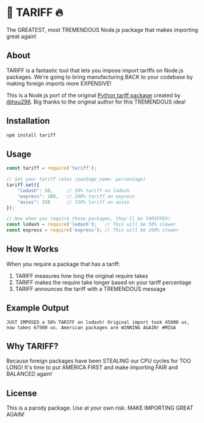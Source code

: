 # 👊 TARIFF 🔥

The GREATEST, most TREMENDOUS Node.js package that makes importing great again!

## About

TARIFF is a fantastic tool that lets you impose import tariffs on Node.js packages. We're going to bring manufacturing BACK to your codebase by making foreign imports more EXPENSIVE!

This is a Node.js port of the original [Python tariff package](https://github.com/hxu296/tariff) created by [@hxu296](https://github.com/hxu296). Big thanks to the original author for this TREMENDOUS idea!

## Installation

```bash
npm install tariff
```

## Usage

```javascript
const tariff = require('tariff');

// Set your tariff rates (package_name: percentage)
tariff.set({
    "lodash": 50,     // 50% tariff on lodash
    "express": 200,   // 200% tariff on express
    "axios": 150      // 150% tariff on axios
});

// Now when you require these packages, they'll be TARIFFED!
const lodash = require('lodash');   // This will be 50% slower
const express = require('express'); // This will be 200% slower
```

## How It Works

When you require a package that has a tariff:

1. TARIFF measures how long the original require takes
2. TARIFF makes the require take longer based on your tariff percentage
3. TARIFF announces the tariff with a TREMENDOUS message

## Example Output

```
JUST IMPOSED a 50% TARIFF on lodash! Original import took 45000 us, now takes 67500 us. American packages are WINNING AGAIN! #MIGA
```

## Why TARIFF?

Because foreign packages have been STEALING our CPU cycles for TOO LONG! It's time to put AMERICA FIRST and make importing FAIR and BALANCED again!

## License

This is a parody package. Use at your own risk. MAKE IMPORTING GREAT AGAIN! 
